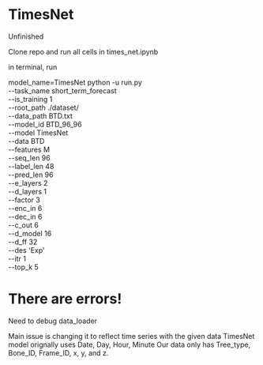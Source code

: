 # TimesNet
Unfinished

Clone repo and run all cells in times_net.ipynb

in terminal, run

model_name=TimesNet python -u run.py \
--task_name short_term_forecast \
--is_training 1 \
--root_path ./dataset/ \
--data_path BTD.txt \
--model_id BTD_96_96 \
--model TimesNet \
--data BTD \
--features M \
--seq_len 96 \
--label_len 48 \
--pred_len 96 \
--e_layers 2 \
--d_layers 1 \
--factor 3 \
--enc_in 6 \
--dec_in 6 \
--c_out 6 \
--d_model 16 \
--d_ff 32 \
--des 'Exp' \
--itr 1 \
--top_k 5

# There are errors!
Need to debug data_loader

Main issue is changing it to reflect time series with the given data
TimesNet model orignally uses Date, Day, Hour, Minute
Our data only has Tree_type, Bone_ID, Frame_ID, x, y, and z.
